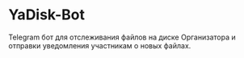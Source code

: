 # YaDisk-Bot
Telegram бот для отслеживания файлов на диске Организатора и отправки уведомления участникам о новых файлах.
